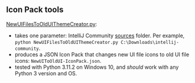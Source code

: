 ## Icon Pack tools

[NewUIFilesToOldUIThemeCreator.py](NewUIFilesToOldUIThemeCreator.py):  
- takes one parameter: IntelliJ Community [sources](https://github.com/JetBrains/intellij-community) folder. Per example, `python NewUIFilesToOldUIThemeCreator.py C:\Downloads\intellij-community`.
- produces a JSON Icon Pack that changes new UI file icons to old UI file icons: `NewUIToOldUI-IconPack.json`.
- tested with Python 3.11.2 on Windows 10, and *should* work with any Python 3 version and OS.
